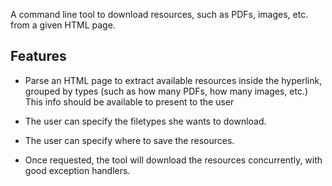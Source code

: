 A command line tool to download resources, such as PDFs, images,
etc. from a given HTML page. 

## Features 

- Parse an HTML page to extract available resources inside the hyperlink, grouped by types
  (such as how many PDFs, how many images, etc.) This info should be
  available to present to the user
  
- The user can specify the filetypes she wants to download. 

- The user can specify where to save the resources. 

- Once requested, the tool will download the resources concurrently,
  with good exception handlers. 
  
  
